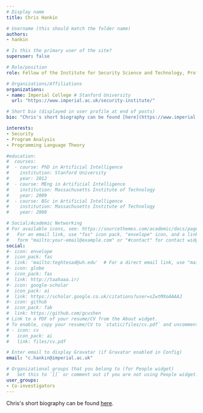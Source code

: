 ```yaml
---
# Display name
title: Chris Hankin

# Username (this should match the folder name)
authors:
- hankin

# Is this the primary user of the site?
superuser: false

# Role/position
role: Fellow of the Institute for Security Science and Technology, Professor of Computing Science

# Organizations/Affiliations
organizations:
- name: Imperial College # Stanford University
  url: "https://www.imperial.ac.uk/security-institute/"

# Short bio (displayed in user profile at end of posts)
bio: "Chris's short biography can be found [here](https://www.imperial.ac.uk/people/c.hankin)." # My research interests include distributed robotics, mobile computing and programmable matter.

interests:
- Security
- Program Analysis
- Programming Language Theory

#education:
#  courses:
#  - course: PhD in Artificial Intelligence
#    institution: Stanford University
#    year: 2012
#  - course: MEng in Artificial Intelligence
#    institution: Massachusetts Institute of Technology
#    year: 2009
#  - course: BSc in Artificial Intelligence
#    institution: Massachusetts Institute of Technology
#    year: 2008

# Social/Academic Networking
# For available icons, see: https://sourcethemes.com/academic/docs/page-builder/#icons
#   For an email link, use "fas" icon pack, "envelope" icon, and a link in the
#   form "mailto:your-email@example.com" or "#contact" for contact widget.
social:
#- icon: envelope
#  icon_pack: fas
#  link: 'mailto:teghtesad@uh.edu'  # For a direct email link, use "mailto:test@example.org".
#- icon: globe
#  icon_pack: fas
#  link: http://taahaaa.ir/
#- icon: google-scholar
#  icon_pack: ai
#  link: https://scholar.google.co.uk/citations?user=sIwtMXoAAAAJ
#- icon: github
#  icon_pack: fab
#  link: https://github.com/gcushen
# Link to a PDF of your resume/CV from the About widget.
# To enable, copy your resume/CV to `static/files/cv.pdf` and uncomment the lines below.
# - icon: cv
#   icon_pack: ai
#   link: files/cv.pdf

# Enter email to display Gravatar (if Gravatar enabled in Config)
email: "c.hankin@imperial.ac.uk"

# Organizational groups that you belong to (for People widget)
#   Set this to `[]` or comment out if you are not using People widget.
user_groups:
- Co-investigators
---
```

Chris's short biography can be found [here](https://www.imperial.ac.uk/people/c.hankin).
